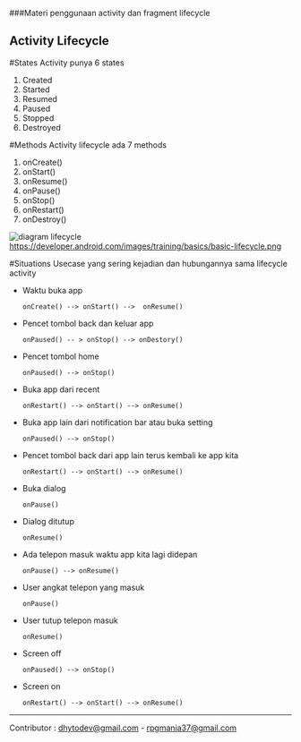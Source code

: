 ###Materi penggunaan activity dan fragment lifecycle

Activity Lifecycle
------------------
#States
Activity punya 6 states
1. Created
2. Started
3. Resumed
4. Paused
5. Stopped
6. Destroyed

#Methods
Activity lifecycle ada 7 methods
1. onCreate()
2. onStart()
3. onResume()
4. onPause()
5. onStop()
6. onRestart()
7. onDestroy()

![diagram lifecycle](https://developer.android.com/images/training/basics/basic-lifecycle.png)
https://developer.android.com/images/training/basics/basic-lifecycle.png

#Situations
Usecase yang sering kejadian dan hubungannya sama lifecycle activity
* Waktu buka app
    ```
    onCreate() --> onStart() -->  onResume()
    ```
* Pencet tombol back dan keluar app
    ```
    onPaused() -- > onStop() --> onDestory()
    ```
* Pencet tombol home 
    ```
    onPaused() --> onStop()
    ```
* Buka app dari recent
    ```
    onRestart() --> onStart() --> onResume()
    ```
* Buka app lain dari notification bar atau buka setting
    ```
    onPaused() --> onStop()
    ```

* Pencet tombol back dari app lain terus kembali ke app kita
    ```
    onRestart() --> onStart() --> onResume()

    ```
* Buka dialog
    ```
    onPause()
    ```

* Dialog ditutup
    ```
    onResume()
    ```

* Ada telepon masuk waktu app kita lagi didepan
    ```    
    onPause() --> onResume() 
    ```

* User angkat telepon yang masuk
    ```
    onPause()
    ```
* User tutup telepon masuk
    ```
    onResume()
    ```
* Screen off
    ```
    onPaused() --> onStop()
    ```

* Screen on
    ```
    onRestart() --> onStart() --> onResume()
    ```
---------

Contributor : dhytodev@gmail.com - rpgmania37@gmail.com
